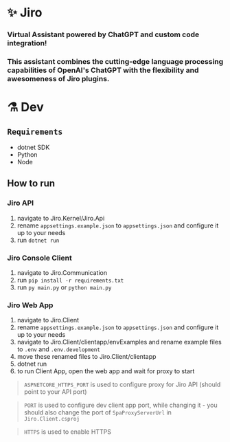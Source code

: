 # ✨ Jiro
### Virtual Assistant powered by ChatGPT and custom code integration! 
### This assistant combines the cutting-edge language processing capabilities of OpenAI's ChatGPT with the flexibility and awesomeness of Jiro plugins.

# ⚗️ Dev
## `Requirements`
- dotnet SDK
- Python
- Node

## How to run
### **Jiro API**
1. navigate to Jiro.Kernel/Jiro.Api
2. rename `appsettings.example.json` to `appsettings.json` and configure it up to your needs
3. run `dotnet run`
  
### **Jiro Console Client**
1. navigate to Jiro.Communication
2. run `pip install -r requirements.txt`
3. run `py main.py` or `python main.py`

### **Jiro Web App**
1. navigate to Jiro.Client
2. rename `appsettings.example.json` to `appsettings.json` and configure it up to your needs
3. navigate to Jiro.Client/clientapp/envExamples and rename example files to `.env` and `.env.development`
4. move these renamed files to Jiro.Client/clientapp
5. dotnet run
6. to run Client App, open the web app and wait for proxy to start 

> `ASPNETCORE_HTTPS_PORT` is used to configure proxy for Jiro API (should point to your API port)

>  `PORT` is used to configure dev client app port, while changing it - you should also change the port of `SpaProxyServerUrl` in `Jiro.Client.csproj`

> `HTTPS` is used to enable HTTPS 